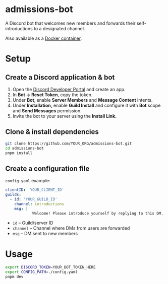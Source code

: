 # admissions-bot

A Discord bot that welcomes new members and forwards their self-introductions to a designated channel.

Also available as a [Docker container](https://hub.docker.com/repository/docker/mplewis/admissions-bot).

# Setup

## Create a Discord application & bot

1.  Open the [Discord Developer Portal](https://discord.com/developers/applications) and create an app.
2.  In **Bot → Reset Token**, copy the token.
3.  Under **Bot**, enable **Server Members** and **Message Content** intents.
4.  Under **Installation,** enable **Guild Install** and configure it with **Bot** scope and **Send Messages** permission.
5.  Invite the bot to your server using the **Install Link.**

## Clone & install dependencies

```bash
git clone https://github.com/YOUR_ORG/admissions-bot.git
cd admissions-bot
pnpm install
```

## Create a configuration file

`config.yaml` example:

```yaml
clientID: 'YOUR_CLIENT_ID'
guilds:
  - id: 'YOUR_GUILD_ID'
    channel: introductions
    msg: |
			Welcome! Please introduce yourself by replying to this DM.
```

- `id` – Guild/server ID
- `channel` – Channel where DMs from users are forwarded
- `msg` – DM sent to new members

# Usage

```bash
export DISCORD_TOKEN=YOUR_BOT_TOKEN_HERE
export CONFIG_PATH=./config.yaml
pnpm dev
```
